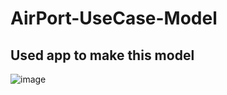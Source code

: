 # AirPort-UseCase-Model

## Used app to make this model
![image](https://user-images.githubusercontent.com/80168982/208297608-e92f0554-ad7b-4f94-a32f-1ee58e85aac0.png)

